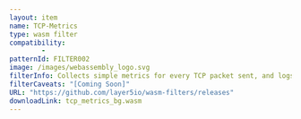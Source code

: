 ```yaml
---
layout: item
name: TCP-Metrics
type: wasm filter
compatibility:
        - 
patternId: FILTER002
image: /images/webassembly_logo.svg
filterInfo: Collects simple metrics for every TCP packet sent, and logs it down.
filterCaveats: "[Coming Soon]"
URL: "https://github.com/layer5io/wasm-filters/releases"
downloadLink: tcp_metrics_bg.wasm
---
```

